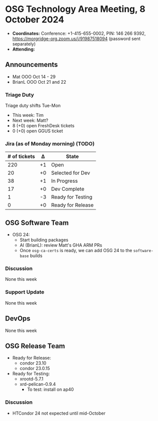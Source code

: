 # OSG Technology Area Meeting, 8 October 2024

-   **Coordinates:** Conference: +1-415-655-0002, PIN: 146 266 9392,
    <https://morgridge-org.zoom.us/j/91987518094> (password sent separately)
-   **Attending:** 

## Announcements

-   Mat OOO Oct 14 - 29
-   BrianL OOO Oct 21 and 22

### Triage Duty

Triage duty shifts Tue-Mon

-   This week: Tim
-   Next week: Matt?
-   8 (+0) open FreshDesk tickets
-   0 (+0) open GGUS ticket

### Jira (as of Monday morning) (TODO)

| # of tickets | &Delta; | State             |
|--------------|---------|-------------------|
| 220          | +1      | Open              |
| 20           | +0      | Selected for Dev  |
| 38           | +1      | In Progress       |
| 17           | +0      | Dev Complete      |
| 1            | -3      | Ready for Testing |
| 0            | +0      | Ready for Release |

## OSG Software Team

-   OSG 24:
    -   Start building packages
    -   AI (BrianL): review Matt's GHA ARM PRs
    -   Once `osg-ca-certs` is ready, we can add OSG 24 to the `software-base` builds

### Discussion

None this week

### Support Update

None this week

## DevOps

None this week

## OSG Release Team

-   Ready for Release:
    - condor 23.10
    - condor 23.0.15
-   Ready for Testing:
    - xrootd-5.7.1
    - xrd-pelican-0.9.4
        - To test: install on ap40

### Discussion

-   HTCondor 24 not expected until mid-October
